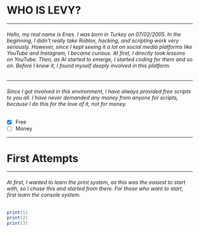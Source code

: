 # WHO IS LEVY?
---
###### Hello, my real name is Enes. I was born in Turkey on 07/02/2005. In the beginning, I didn't really take Roblox, hacking, and scripting work very seriously. However, since I kept seeing it a lot on social media platforms like YouTube and Instagram, I became curious. At first, I directly took lessons on YouTube. Then, as AI started to emerge, I started coding for them and so on. Before I knew it, I found myself deeply involved in this platform.
---
###### Since I got involved in this environment, I have always provided free scripts to you all. I have never demanded any money from anyone for scripts, because I do this for the love of it, not for money.
- [X] Free
- [ ] Money
---
# First Attempts
---
###### At first, I wanted to learn the print system, as this was the easiest to start with, so I chose this and started from there. For those who want to start, first learn the console system.
```lua
print(1)
print(2)
print(3)
```
